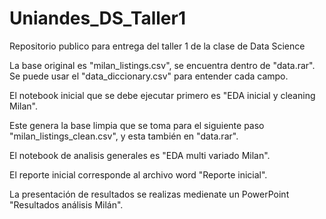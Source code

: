 # Uniandes_DS_Taller1
Repositorio publico para entrega del taller 1 de la clase de Data Science

La base original es "milan_listings.csv", se encuentra dentro de "data.rar". Se puede usar el "data_diccionary.csv" para entender cada campo.

El notebook inicial que se debe ejecutar primero es "EDA inicial y cleaning Milan".

Este genera la base limpia que se toma para el siguiente paso "milan_listings_clean.csv", y esta también en "data.rar".

El notebook de analisis generales es "EDA multi variado Milan".

El reporte inicial corresponde al archivo word "Reporte inicial".

La presentación de resultados se realizas medienate un PowerPoint "Resultados análisis Milán".
